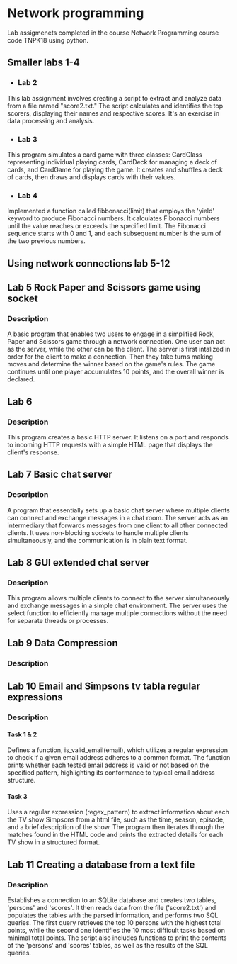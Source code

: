 # Network programming
Lab assigmenets completed in the course Network Programming course code TNPK18 using python.

## Smaller labs 1-4
- ###  Lab 2
This lab assignment involves creating a script to extract and analyze data from a file named "score2.txt." The script calculates and identifies the top scorers, displaying their names and respective scores. It's an exercise in data processing and analysis. 

- ### Lab 3
This program simulates a card game with three classes: CardClass representing individual playing cards, CardDeck for managing a deck of cards, and CardGame for playing the game. It creates and shuffles a deck of cards, then draws and displays cards with their values.

- ### Lab 4 
Implemented a function called fibbonacci(limit) that employs the 'yield' keyword to produce Fibonacci numbers. It calculates Fibonacci numbers until the value reaches or exceeds the specified limit. The Fibonacci sequence starts with 0 and 1, and each subsequent number is the sum of the two previous numbers.


## Using network connections lab 5-12
## Lab 5 Rock Paper and Scissors game using socket
### Description
A basic program that enables two users to engage in a simplified Rock, Paper and Scissors game through a network connection. One user can act as the server, while the other can be the client. The server is first intalized in order for the client to make a connection. Then they take turns making moves and determine the winner based on the game's rules. The game continues until one player accumulates 10 points, and the overall winner is declared.

## Lab 6 
### Description 
This program creates a basic HTTP server. It listens on a port and responds to incoming HTTP requests with a simple HTML page that displays the client's response. 

## Lab 7 Basic chat server 
### Description 
A program that essentially sets up a basic chat server where multiple clients can connect and exchange messages in a chat room. The server acts as an intermediary that forwards messages from one client to all other connected clients. It uses non-blocking sockets to handle multiple clients simultaneously, and the communication is in plain text format.

## Lab 8 GUI extended chat server
### Description
This program allows multiple clients to connect to the server simultaneously and exchange messages in a simple chat environment. The server uses the select function to efficiently manage multiple connections without the need for separate threads or processes.

## Lab 9 Data Compression 
### Description 

## Lab 10 Email and Simpsons tv tabla regular expressions
### Description 
#### Task 1 & 2
Defines a function, is_valid_email(email), which utilizes a regular expression to check if a given email address adheres to a common format. The function prints whether each tested email address is valid or not based on the specified pattern, highlighting its conformance to typical email address structure.
#### Task 3
Uses a regular expression (regex_pattern) to extract information about each the TV show Simpsons from a html file, such as the time, season, episode, and a brief description of the show. The program then iterates through the matches found in the HTML code and prints the extracted details for each TV show in a structured format.

## Lab 11 Creating a database from a text file
### Description 
Establishes a connection to an SQLite database and creates two tables, 'persons' and 'scores'. It then reads data from the file ('score2.txt') and populates the tables with the parsed information, and performs two SQL queries. The first query retrieves the top 10 persons with the highest total points, while the second one identifies the 10 most difficult tasks based on minimal total points. The script also includes functions to print the contents of the 'persons' and 'scores' tables, as well as the results of the SQL queries.
